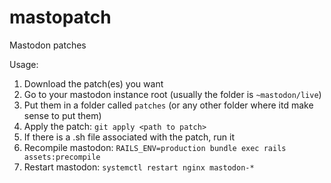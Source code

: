 # mastopatch

Mastodon patches

Usage:
1. Download the patch(es) you want
2. Go to your mastodon instance root (usually the folder is `~mastodon/live`)
3. Put them in a folder called `patches` (or any other folder where itd make sense to put them)
4. Apply the patch: `git apply <path to patch>`
5. If there is a .sh file associated with the patch, run it
6. Recompile mastodon: `RAILS_ENV=production bundle exec rails assets:precompile`
7. Restart mastodon: `systemctl restart nginx mastodon-*`
